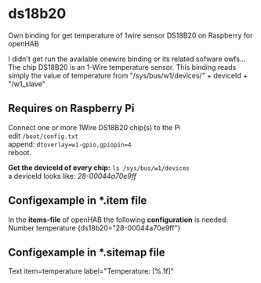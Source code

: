 # ds18b20
Own binding for get temperature of 1wire sensor DS18B20 on Raspberry for openHAB

I didn't get run the available onewire binding or its related sofware owfs...
The chip DS18B20 is an 1-Wire temperature sensor. This binding reads simply the value of temperature from "/sys/bus/w1/devices/" + deviceId + "/w1_slave"

## Requires on Raspberry Pi
Connect one or more 1Wire DS18B20 chip(s) to the Pi<br>
edit `/boot/config.txt`<br>
append: `dtoverlay=w1-gpio,gpiopin=4`<br>
reboot.<br>

**Get the deviceId of every chip:**
`ls /sys/bus/w1/devices`<br>
a deviceId looks like: *28-00044a70e9ff*

## Configexample in *.item file
In the **items-file** of openHAB the following **configuration** is needed:<br>
Number temperature {ds18b20="28-00044a70e9ff"}

## Configexample in *.sitemap file
Text item=temperature label="Temperature: [%.1f]"	
